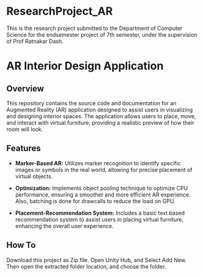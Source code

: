# ResearchProject_AR
This is the research project submitted to the Department of Computer Science for the endsemester project of 7th semester, under the supervision of Prof Ratnakar Dash.


# AR Interior Design Application

## Overview

This repository contains the source code and documentation for an Augmented Reality (AR) application designed to assist users in visualizing and designing interior spaces. The application allows users to place, move, and interact with virtual furniture, providing a realistic preview of how their room will look.

## Features

- **Marker-Based AR:** Utilizes marker recognition to identify specific images or symbols in the real world, allowing for precise placement of virtual objects.

- **Optimization:** Implements object pooling technique to optimize CPU performance, ensuring a smoother and more efficient AR experience. Also, batching is done for drawcalls to reduce the load on GPU.

- **Placement-Recommendation System:** Includes a basic text based recommendation system to assist users in placing virtual furniture, enhancing the overall user experience.

## How To
Download this project as Zip file. Open Unity Hub, and Select Add New. Then open the extracted folder location, and choose the folder.
